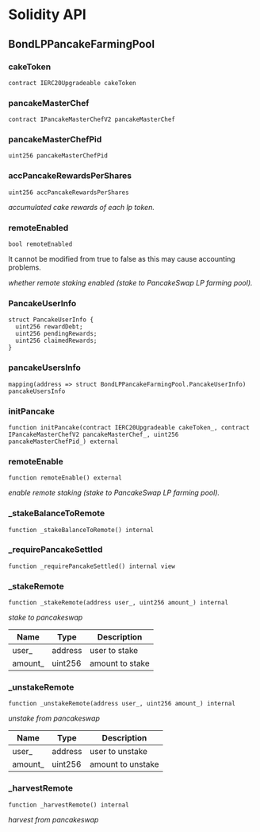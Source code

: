 # Solidity API

## BondLPPancakeFarmingPool

### cakeToken

```solidity
contract IERC20Upgradeable cakeToken
```

### pancakeMasterChef

```solidity
contract IPancakeMasterChefV2 pancakeMasterChef
```

### pancakeMasterChefPid

```solidity
uint256 pancakeMasterChefPid
```

### accPancakeRewardsPerShares

```solidity
uint256 accPancakeRewardsPerShares
```

_accumulated cake rewards of each lp token._

### remoteEnabled

```solidity
bool remoteEnabled
```

It cannot be modified from true to false as this may cause accounting problems.

_whether remote staking enabled (stake to PancakeSwap LP farming pool)._

### PancakeUserInfo

```solidity
struct PancakeUserInfo {
  uint256 rewardDebt;
  uint256 pendingRewards;
  uint256 claimedRewards;
}
```

### pancakeUsersInfo

```solidity
mapping(address => struct BondLPPancakeFarmingPool.PancakeUserInfo) pancakeUsersInfo
```

### initPancake

```solidity
function initPancake(contract IERC20Upgradeable cakeToken_, contract IPancakeMasterChefV2 pancakeMasterChef_, uint256 pancakeMasterChefPid_) external
```

### remoteEnable

```solidity
function remoteEnable() external
```

_enable remote staking (stake to PancakeSwap LP farming pool)._

### _stakeBalanceToRemote

```solidity
function _stakeBalanceToRemote() internal
```

### _requirePancakeSettled

```solidity
function _requirePancakeSettled() internal view
```

### _stakeRemote

```solidity
function _stakeRemote(address user_, uint256 amount_) internal
```

_stake to pancakeswap_

| Name | Type | Description |
| ---- | ---- | ----------- |
| user_ | address | user to stake |
| amount_ | uint256 | amount to stake |

### _unstakeRemote

```solidity
function _unstakeRemote(address user_, uint256 amount_) internal
```

_unstake from pancakeswap_

| Name | Type | Description |
| ---- | ---- | ----------- |
| user_ | address | user to unstake |
| amount_ | uint256 | amount to unstake |

### _harvestRemote

```solidity
function _harvestRemote() internal
```

_harvest from pancakeswap_

